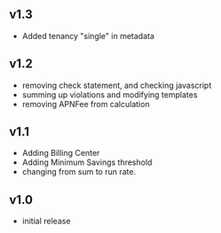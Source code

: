 v1.3
----
- Added tenancy "single" in metadata

v1.2
----
- removing check statement, and checking javascript
- summing up violations and modifying templates
- removing APNFee from calculation

v1.1
-----
- Adding Billing Center
- Adding Minimum Savings threshold
- changing from sum to run rate. 

v1.0
-----
- initial release